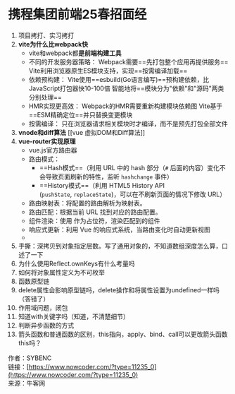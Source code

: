 # 携程集团前端25春招面经

1. 项目拷打、实习拷打
2. **vite为什么比webpack快**
	- vite和webpack都**是前端构建工具**
	- 不同的开发服务器策略：
	Webpack需要==先打包整个应用再提供服务==
	Vite利用浏览器原生ES模块支持，实现==按需编译加载==
	- 依赖预构建：
	Vite使用==esbuild(Go语言编写)==预构建依赖，比JavaScript打包器快10-100倍
	智能地将==模块分为"依赖"和"源码"两类分别处理==
	- HMR实现更高效：
	Webpack的HMR需要重新构建模块依赖图
	Vite基于==ESM精确定位==并只替换变更模块
	- 按需编译：
	只在浏览器请求相关模块时才编译，而不是预先打包全部文件
3. **vnode和diff算法** [[vue 虚拟DOM和Diff算法]]
4. **vue-router实现原理**
	- vue.js官方路由器
	- 路由模式：
		- ==Hash模式==（利用 URL 中的 hash 部分（`#` 后面的内容）变化不会导致页面刷新的特性，监听 `hashchange` 事件）
		- ==History模式==（利用 HTML5 History API (`pushState`, `replaceState`)，可以在不刷新页面的情况下修改 URL）
	- 路由映射表：将配置的路由解析为映射表。
	- 路由匹配：根据当前 URL 找到对应的路由配置。
	- 组件渲染：使用 <router-view> 作为占位符，渲染匹配到的组件
	- 响应式更新：利用 Vue 的响应式系统，当路由变化时自动更新视图
	- 
5. 手撕：深拷贝到对象指定层数。写了通用对象的，不知道数组深度怎么算，口述了一下
6. 为什么使用Reflect.ownKeys有什么考量吗
7. 如何将对象属性定义为不可枚举
8. 函数原型链
9. delete属性会影响原型链吗，delete操作和将属性设置为undefined一样吗（答错了）
10. 作用域问题，闭包
11. 知道with关键字吗（知道，不清楚细节）
12. 判断异步函数的方式
13. 箭头函数和普通函数的区别，this指向，apply、bind、call可以更改箭头函数this吗？

  
  
作者：SYBENC  
链接：[https://www.nowcoder.com/?type=11235_0](https://www.nowcoder.com/?type=11235_0)  
来源：牛客网